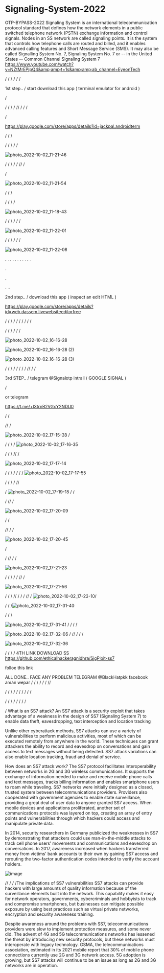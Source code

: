 
# Signaling-System-2022
OTP-BYPASS-2022 Signaling System is an international telecommunication protocol standard that defines how the network elements in a public switched telephone network (PSTN) exchange information and control signals. Nodes in an SS network are called signaling points. It is the system that controls how telephone calls are routed and billed, and it enables advanced calling features and Short Message Service (SMS). It may also be called Signalling System No. 7, Signaling System No. 7 or -- in the United States -- Common Channel Signaling System 7 https://www.youtube.com/watch?v=NZtMrEPjpQ4&amp;amp;t=1s&amp;amp;ab_channel=EyeonTech  



/
/
/
/
/
/


1st step..
/
start download this app ( terminal emulator for android )




/

/
/
/
/
//
/
/
/

/


https://play.google.com/store/apps/details?id=jackpal.androidterm


/
/
/

/
/
/
/
/





![photo_2022-10-02_11-21-46](https://user-images.githubusercontent.com/114885808/193479856-0151795a-5223-4062-b134-73e9b7a4d5fd.jpg)

/
/
/
/
/
//
/

/




![photo_2022-10-02_11-21-54](https://user-images.githubusercontent.com/114885808/193479859-1576d5de-70de-48f8-aaa1-fcbbc4ad5f30.jpg)



/
/
/

/
/
/
/




![photo_2022-10-02_11-18-43](https://user-images.githubusercontent.com/114885808/193479877-0d14fe23-ca32-4b36-992b-889fed6fd5fe.jpg)





/
/
/
/
/
/


![photo_2022-10-02_11-22-01](https://user-images.githubusercontent.com/114885808/193479882-b11155e6-4b98-4ba9-bab2-5444fed9204d.jpg)


/
/
/
/
/
/






![photo_2022-10-02_11-22-08](https://user-images.githubusercontent.com/114885808/193479888-171df357-4828-46a1-a92b-52c0adbb9be5.jpg)


.
.
.
.
.
.
.
.
.
.
.

.








.

.
..











2nd step..
/
download this app ( inspect an edit HTML )


https://play.google.com/store/apps/details?id=web.dassem.livewebsiteeditorfree



/
/
/
/
/
/
/
/
/
/

/
/
/
/
/
/



![photo_2022-10-02_16-16-28](https://user-images.githubusercontent.com/114885808/193480708-8ff0d41b-53d8-4f42-8c79-c6a63fb04bd1.jpg)








![photo_2022-10-02_16-16-28 (2)](https://user-images.githubusercontent.com/114885808/193480711-185c78ff-64c9-47b2-b1e0-1b39838f055a.jpg)







![photo_2022-10-02_16-16-28 (3)](https://user-images.githubusercontent.com/114885808/193480716-c9cc5f93-4bcb-469b-9917-533c346744b6.jpg)











/
/
/
/
/
/
/
/
//
/
/


3rd STEP..
 /
 telegram 
 @Signalotp intrall  ( GOOGLE SIGNAL ) 

/

or
telegram

https://t.me/+l3trnB2VGxY2NDU0


/
/

//
/


![photo_2022-10-02_17-15-38](https://user-images.githubusercontent.com/114885808/193482808-35a89780-ac8d-4e11-963c-cb6d48955d74.jpg)
/

/
/
/
/
![photo_2022-10-02_17-16-35](https://user-images.githubusercontent.com/114885808/193482824-46cd1394-fb4f-4c7b-a18c-44ac2bed9586.jpg)

/
/
/
//
/

![photo_2022-10-02_17-17-14](https://user-images.githubusercontent.com/114885808/193482859-4f0d984f-4747-498c-991b-d88e37e8e206.jpg)

/
/
/
/
/
/
/
![photo_2022-10-02_17-17-55](https://user-images.githubusercontent.com/114885808/193482906-20d9419d-e789-4b77-b4e4-5da7da9b062d.jpg)

/
/
/
/
//

/
![photo_2022-10-02_17-19-18](https://user-images.githubusercontent.com/114885808/193482942-54dbaa31-977b-4160-b7ae-3e0bd10da7ee.jpg)
/
/

/
//
/

![photo_2022-10-02_17-20-09](https://user-images.githubusercontent.com/114885808/193482969-493b7a8b-3e17-47a5-ba52-d17d80ff8c01.jpg)


/
/

//
/
/

![photo_2022-10-02_17-20-45](https://user-images.githubusercontent.com/114885808/193482999-a7f3dfd2-1a2b-47b4-b02b-fc741d83616c.jpg)

/

/
//
/
/

![photo_2022-10-02_17-21-23](https://user-images.githubusercontent.com/114885808/193483042-c9fb457e-9ec2-4e69-935c-4cb767e42b13.jpg)


/
/
/
/
/
//
/

![photo_2022-10-02_17-21-56](https://user-images.githubusercontent.com/114885808/193483333-9bb76a54-a4f0-401b-a880-feeb0c452346.jpg)

/
/
/
//
/
/
/
//
/
![photo_2022-10-02_17-23-10](https://user-images.githubusercontent.com/114885808/193483336-0dd1526e-bc84-41d3-a5fe-574a34d22da0.jpg)/

/
/
/![photo_2022-10-02_17-31-40](https://user-images.githubusercontent.com/114885808/193484268-f295e3b5-348c-48d9-a45d-f63ab48d9c79.jpg)

/
/
/

![photo_2022-10-02_17-31-41](https://user-images.githubusercontent.com/114885808/193484276-1e14be10-bb4b-4ec5-8dc0-ef111d6b8f78.jpg)
/
/
/
/

![photo_2022-10-02_17-32-06](https://user-images.githubusercontent.com/114885808/193484288-2bf9ce4e-c5ee-4503-a691-5d23f3911662.jpg)
/
//
/
/
/

![photo_2022-10-02_17-32-36](https://user-images.githubusercontent.com/114885808/193484293-c92c45b9-0ecf-432f-87d1-a8a879f7efad.jpg)

/
/
/
/ 4TH LINK DOWNLOAD SS 
https://github.com/ethicalhackeragnidhra/SigPloit-ss7

folloe this link  

ALL DONE..
FACE ANY PROBLEM 
TELEGRAM @BlackHatpkk
facebook aman wepar
/
/
/
/
/
/
//

/
/
/
/
/
/
/
/
/
/

/
/
/
/
/
/
/
/

/
What is an SS7 attack?
An SS7 attack is a security exploit that takes advantage of a weakness in the design of SS7 (Signaling System 7) to enable data theft, eavesdropping, text interception and location tracking

Unlike other cyberattack methods, SS7 attacks can use a variety of vulnerabilities to perform malicious activities, most of which can be executed remotely from anywhere in the world. These techniques can grant attackers the ability to record and eavesdrop on conversations and gain access to text messages without being detected. SS7 attack variations can also enable location tracking, fraud and denial of service.

How does an SS7 attack work?
The SS7 protocol facilitates interoperability between networks in 2G and 3G wireless communications. It supports the exchange of information needed to make and receive mobile phone calls and text messages, tracks billing information and enables smartphone users to roam while traveling. SS7 networks were initially designed as a closed, trusted system between telecommunications providers. Providers also cooperated with government agencies to enable state surveillance, providing a great deal of user data to anyone granted SS7 access. When mobile devices and applications proliferated, another set of communications protocols was layered on top, creating an array of entry points and vulnerabilities through which hackers could access and manipulate private data.

In 2014, security researchers in Germany publicized the weaknesses in SS7 by demonstrating that attackers could use man-in-the-middle attacks to track cell phone users' movements and communications and eavesdrop on conversations. In 2017, awareness increased when hackers transferred money from victims' bank accounts to their own by gaining SS7 access and rerouting the two-factor authentication codes intended to verify the account holders.

![image](https://user-images.githubusercontent.com/114885808/193885578-4cdd420b-0f84-4f33-b104-0a8a62103454.png)




//
/
/
/The implications of SS7 vulnerabilities
SS7 attacks can provide hackers with large amounts of quality information because of the surveillance elements built into the network. This capability makes it easy for network operators, governments, cybercriminals and hobbyists to track and compromise smartphones, but businesses can mitigate possible exposure by using best practices such as virtual private networks, encryption and security awareness training.

Despite awareness around the problems with SS7, telecommunications providers were slow to implement protection measures, and some never did. The advent of 4G and 5G telecommunications networks has lessened the threat by introducing new security protocols, but these networks must interoperate with legacy technology. GSMA, the telecommunications association, estimated in its 2021 mobile report that 30% of mobile phone connections currently use 2G and 3G network access. 5G adoption is growing, but SS7 attacks will continue to be an issue as long as 2G and 3G networks are in operation.

